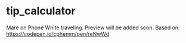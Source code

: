 # tip_calculator

Mare on Phone White traveling. Preview will be added soon. Based on: https://codepen.io/cphemm/pen/reNwWd
